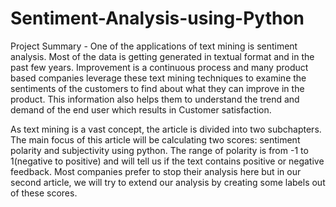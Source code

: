 # Sentiment-Analysis-using-Python
Project Summary -
One of the applications of text mining is sentiment analysis. Most of the data is getting generated in textual format and in the past few years. Improvement is a continuous process and many product based companies leverage these text mining techniques to examine the sentiments of the customers to find about what they can improve in the product. This information also helps them to understand the trend and demand of the end user which results in Customer satisfaction.

As text mining is a vast concept, the article is divided into two subchapters. The main focus of this article will be calculating two scores: sentiment polarity and subjectivity using python. The range of polarity is from -1 to 1(negative to positive) and will tell us if the text contains positive or negative feedback. Most companies prefer to stop their analysis here but in our second article, we will try to extend our analysis by creating some labels out of these scores.
